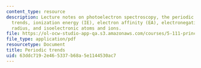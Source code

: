 ```yaml
---
content_type: resource
description: Lecture notes on photoelectron spectroscopy, the periodic table / periodic
  trends, ionization energy (IE), electron affinity (EA), electronegativity, atomic
  radius, and isoelectronic atoms and ions.
file: https://ol-ocw-studio-app-qa.s3.amazonaws.com/courses/5-111-principles-of-chemical-science-fall-2008/63ddc7192e465337b68a5e1144530ac7_lecnotes09.pdf
file_type: application/pdf
resourcetype: Document
title: Periodic trends
uid: 63ddc719-2e46-5337-b68a-5e1144530ac7
---
```

